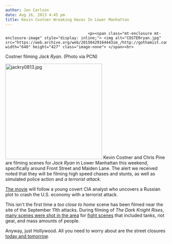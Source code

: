```yaml
---
author: Jen Carlson
date: Aug 16, 2013 4:45 pm
title: Kevin Costner Wreaking Havoc In Lower Manhattan
---
```


	
										<p><span class="mt-enclosure mt-enclosure-image" style="display: inline;"> <img alt="COSTERryan.jpg" src="https://web.archive.org/web/20150429164443im_/http://gothamist.com/attachments/arts_jen/COSTERryan.jpg" width="640" height="427" class="image-none"> </span><br>
<span class="photo_caption">Costner filming <em>Jack Ryan</em>. (Photo via PCN)</span></p>

<p><span class="mt-enclosure mt-enclosure-image" style="display: inline;"> <img alt="jackry0813.jpg" src="https://web.archive.org/web/20150429164443im_/http://gothamist.com/attachments/arts_jen/jackry0813.jpg" width="302" height="298" class="image-right"> </span>Kevin Costner and Chris Pine are filming scenes for <em>Jack Ryan</em> in Lower Manhattan this weekend, specifically around Front Street and Maiden Lane. The alert we received noted that they will be filming high speed chases and stunts, as well as simulated police action and <em>a terrorist attack</em>.</p>

<p><a href="https://web.archive.org/web/20150429164443/http://www.imdb.com/title/tt1205537/">The movie</a> will follow a young covert CIA analyst who uncovers a Russian plot to crash the U.S. economy with a terrorist attack.</p>

<p>This isn&apos;t the first time a <em>too close to home</em> scene has been filmed near the site of the September 11th attacks. During filming of <em>The Dark Knight Rises</em>, <a href="https://web.archive.org/web/20150429164443/http://gothamist.com/2012/07/18/dark_knight_rises_terrorizes_nyc.php#photo-6">many scenes were shot in the area</a> for <a href="https://web.archive.org/web/20150429164443/http://gothamist.com/2011/11/06/photos_secret_batwing_location_is_a.php#photo-5">fight scenes</a> that included tanks, riot gear, and mass amounts of people.</p>

<p>Anyway, just Hollywood. All you need to worry about are the street closures <a href="https://web.archive.org/web/20150429164443/http://www.onlocationvacations.com/2013/08/13/jack-ryan-is-returning-to-nyc-this-weekend/">today and tomorrow</a>.</p>					
										
									
				